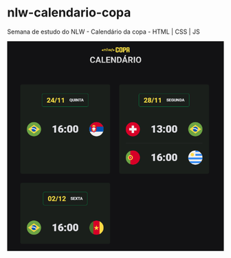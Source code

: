 # nlw-calendario-copa
Semana de estudo do NLW - Calendário da copa - HTML | CSS | JS 

![alt text](docs/tela.png)